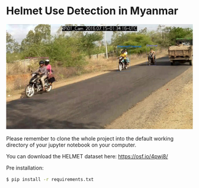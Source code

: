 # Helmet Use Detection in Myanmar

![helmet](show/example.jpg)

Please remember to clone the whole project into the default working directory of your jupyter notebook on your computer.

You can download the HELMET dataset here: https://osf.io/4pwj8/

Pre installation:

```bash
$ pip install -r requirements.txt
```
